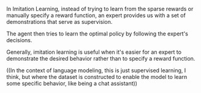 In Imitation Learning, instead of trying to learn from the sparse rewards or manually specify a reward function, an expert provides us with a set of demonstrations that serve as supervision.

The agent then tries to learn the optimal policy by following the expert's decisions.

Generally, imitation learning is useful when it's easier for an expert to demonstrate the desired behavior rather than to specify a reward function.

((In the context of language modeling, this is just supervised learning, I think, but where the dataset is constructed to enable the model to learn some specific behavior, like being a chat assistant))